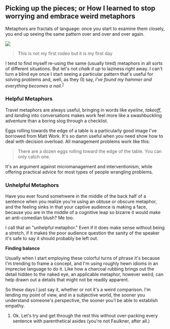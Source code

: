 ## Picking up the pieces; or How I learned to stop worrying and embrace weird metaphors

Metaphors are fractals of language: once you start to examine them closely, you end up seeing the same pattern over and over and over again.

<a href="../img/john-wayne.jpg" class="none">
  <img src="../img/john-wayne.jpg"
    class="w-100 mv1 pa1 br1 ba b--rainbows" />
</a>

> This is not my first rodeo but it is my first day

I tend to find myself re-using the same (usually tired) metaphors in all sorts of different situations. But let's not _chalk it up_ to laziness right away. I can't turn a blind eye once I start seeing a particular pattern that's useful for solving problems and, well, as they (I) say, _I've found my hammer and everything becomes a nail_.<sup>[1](#picking-up-the-pieces-01)</sup>

### Helpful Metaphors

Travel metaphors are always useful, bringing in words like _eyeline_, _takeoff_, and _landing_ into conversations makes work feel more like a swashbuckling adventure than a boring slog through a checklist.

Eggs rolling towards the edge of a table is a particularly good image I've borrowed from Matt Work. It's so damn useful when you need show how to deal with decision overload. All management problems work like this:

> There are a dozen eggs rolling toward the edge of the table. You can only catch one.

It's an argument against micromanagement and interventionism, while offering practical advice for most types of people wrangling problems.

### Unhelpful Metaphors

Have you ever found somehwere in the middle of the back half of a sentence when you realize you're using an obtuse or obscure metaphor, and the feeling sinks in that your captive audience is making a face, because you are in the middle of a cognitive leap so bizarre it would make an anti-comedian blush? Me too.

I call that an "unhelpful metaphor." Even if it does make sense without being a stretch, if it makes the poor audience question the sanity of the speaker it's safe to say it should probably be left out.

**Finding balance**

Usually when I start employing these colorful turns of phrase it's because I'm trending to frame a concept, and I'm using roughly hewn idioms in an imprecise language to do it. Like how a charcoal rubbing brings out the detail hidden to the naked eye, an applicable metaphor, however weird, can help drawn out a details that might not be readily apparent.

So these days I just say it, whether or not it's a weird comparison. I'm lending my point of view, and in a subjective world, the sooner you understand someone's perspective, the sooner you'l be able to establish empathy.

<aside>
  <ol>
    <li id="picking-up-the-pieces-01">Ok. Let's  try and get through the rest this without over-packing every sentence with parenthetical asides (you're not Faulkner, after all.)</li>
  </ol>
</aside>
